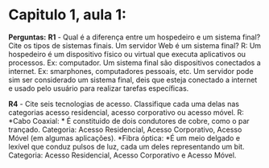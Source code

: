 # Capitulo 1, aula 1:

**Perguntas:**
**R1** - Qual é a diferença entre um hospedeiro e um sistema final? Cite os tipos de sistemas finais. Um servidor Web é um sistema final?
R: Um hospedeiro é um dispositivo físico ou virtual que executa aplicativos ou processos. Ex: computador. Um sistema final são dispositivos conectados a internet. Ex: smarphones, computadores pessoais, etc. Um servidor pode sim ser considerado um sistema final, deis que esteja conectado a internet e usado pelo usuário para realizar tarefas específicas.

**R4** -  Cite seis tecnologias de acesso. Classifique cada uma delas nas categorias acesso residencial, acesso corporativo ou acesso móvel.
R:  *Cabo Coaxial: * É constituido de dois condutores de cobre, como o par trançado. Categoria: Acesso Residencial, Acesso Corporativo, Acesso Móvel (em algumas aplicações).
*Fibra óptica: *É um meio delgado e lexível que conduz pulsos de luz, cada um deles representando um bit. Categoria: Acesso Residencial, Acesso Corporativo e Acesso Móvel.



